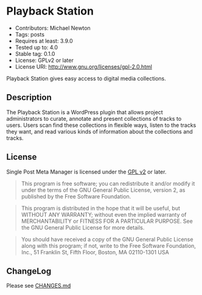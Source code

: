 # Playback Station

* Contributors: Michael Newton
* Tags: posts
* Requires at least: 3.9.0
* Tested up to: 4.0
* Stable tag: 0.1.0
* License: GPLv2 or later
* License URI: http://www.gnu.org/licenses/gpl-2.0.html

Playback Station gives easy access to digital media collections.

## Description

The Playback Station is a WordPress plugin that allows project administrators to
curate, annotate and present collections of tracks to users. Users scan find these
collections in flexible ways, listen to the tracks they want, and read various kinds
of information about the collections and tracks.


## License

Single Post Meta Manager is licensed under the [GPL v2](LICENSE.txt) or later.

> This program is free software; you can redistribute it and/or modify
it under the terms of the GNU General Public License, version 2, as
published by the Free Software Foundation.

> This program is distributed in the hope that it will be useful,
but WITHOUT ANY WARRANTY; without even the implied warranty of
MERCHANTABILITY or FITNESS FOR A PARTICULAR PURPOSE.  See the
GNU General Public License for more details.

> You should have received a copy of the GNU General Public License
along with this program; if not, write to the Free Software
Foundation, Inc., 51 Franklin St, Fifth Floor, Boston, MA  02110-1301  USA

## ChangeLog

Please see [CHANGES.md](CHANGES.md)